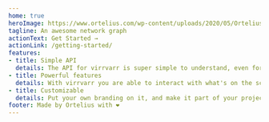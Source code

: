 ```yaml
---
home: true
heroImage: https://www.ortelius.com/wp-content/uploads/2020/05/Ortelius-logo-black.png
tagline: An awesome network graph
actionText: Get Started →
actionLink: /getting-started/
features:
- title: Simple API
  details: The API for virrvarr is super simple to understand, even for the novice. You will be up and running in just one minute.
- title: Powerful features
  details: With virrvarr you are able to interact with what's on the screen in some really cool ways. The sky's the limit!
- title: Customizable
  details: Put your own branding on it, and make it part of your project.
footer: Made by Ortelius with ❤️
---
```

